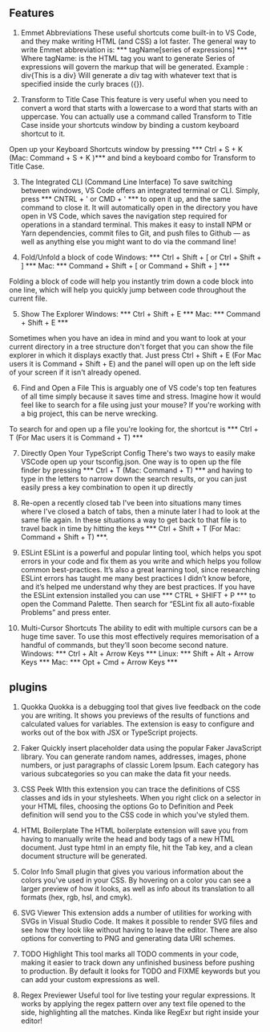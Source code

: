 
## Features ##
1. Emmet Abbreviations
These useful shortcuts come built-in to VS Code, and they make writing HTML (and CSS) a lot faster.
The general way to write Emmet abbreviation is:
*** tagName[series of expressions] ***
Where tagName: is the HTML tag you want to generate
Series of expressions will govern the markup that will be generated.
Example : div{This is a div} Will generate a div tag with whatever text that is specified inside the curly braces ({}).

2. Transform to Title Case
This feature is very useful when you need to convert a word that starts with a lowercase to a word that starts with an uppercase.
You can actually use a command called Transform to Title Case inside your shortcuts window by binding a custom keyboard shortcut to it.

Open up your Keyboard Shortcuts window by pressing *** Ctrl + S + K (Mac: Command + S + K )*** and bind a keyboard combo for Transform to Title Case.

3. The Integrated CLI (Command Line Interface)
To save switching between windows, VS Code offers an integrated terminal or CLI. Simply, press *** CNTRL + ' or CMD + ' *** to open it up, and the same command to close it. It will automatically open in the directory you have open in VS Code, which saves the navigation step required for operations in a standard terminal.
This makes it easy to install NPM or Yarn dependencies, commit files to Git, and push files to Github — as well as anything else you might want to do via the command line!

4. Fold/Unfold a block of code
Windows: *** Ctrl + Shift + [ or Ctrl + Shift + ] *** Mac: *** Command + Shift + [ or Command + Shift + ] ***

Folding a block of code will help you instantly trim down a code block into one line, which will help you quickly jump between code throughout the current file.


5. Show The Explorer
Windows: *** Ctrl + Shift + E *** Mac: *** Command + Shift + E ***

Sometimes when you have an idea in mind and you want to look at your current directory in a tree structure don't forget that you can show the file explorer in which it displays exactly that. Just press Ctrl + Shift + E (For Mac users it is Command + Shift + E) and the panel will open up on the left side of your screen if it isn't already opened.


6. Find and Open a File
This is arguably one of VS code's top ten features of all time simply because it saves time and stress. Imagine how it would feel like to search for a file using just your mouse? If you're working with a big project, this can be nerve wrecking.

To search for and open up a file you're looking for, the shortcut is  *** Ctrl + T (For Mac users it is Command + T) ***

7. Directly Open Your TypeScript Config
There's two ways to easily make VSCode open up your tsconfig.json. One way is to open up the file finder by pressing *** Ctrl + T (Mac: Command + T) *** and having to type in the letters to narrow down the search results, or you can just easily press a key combination to open it up directly


8. Re-open a recently closed tab
I've been into situations many times where I've closed a batch of tabs, then a minute later I had to look at the same file again. In these situations a way to get back to that file is to travel back in time by hitting the keys *** Ctrl + Shift + T (For Mac: Command + Shift + T) ***.

9. ESLint
ESLint is a powerful and popular linting tool, which helps you spot errors in your code and fix them as you write and which helps you follow common best-practices. It’s also a great learning tool, since researching ESLint errors has taught me many best practices I didn’t know before, and it’s helped me understand why they are best practices.
If you have the ESLint extension installed you can use *** CTRL + SHIFT + P *** to open the Command Palette. Then search for “ESLint fix all auto-fixable Problems” and press enter.


10. Multi-Cursor Shortcuts
The ability to edit with multiple cursors can be a huge time saver. To use this most effectively requires memorisation of a handful of commands, but they’ll soon become second nature.
Windows: *** Ctrl + Alt + Arrow Keys ***
Linux: *** Shift + Alt + Arrow Keys ***
Mac: *** Opt + Cmd + Arrow Keys ***




## plugins ##
1. Quokka
Quokka is a debugging tool that gives live feedback on the code you are writing. It shows you previews of the results of functions and calculated values for variables. The extension is easy to configure and works out of the box with JSX or TypeScript projects.

2. Faker
Quickly insert placeholder data using the popular Faker JavaScript library. You can generate random names, addresses, images, phone numbers, or just paragraphs of classic Lorem Ipsum. Each category has various subcategories so you can make the data fit your needs.

3. CSS Peek
WIth this extension you can trace the definitions of CSS classes and ids in your stylesheets. When you right click on a selector in your HTML files, choosing the options Go to Definition and Peek definition will send you to the CSS code in which you've styled them.

4. HTML Boilerplate
The HTML boilerplate extension will save you from having to manually write the head and body tags of a new HTML document. Just type html in an empty file, hit the Tab key, and a clean document structure will be generated.

5. Color Info
Small plugin that gives you various information about the colors you've used in your CSS. By hovering on a color you can see a larger preview of how it looks, as well as info about its translation to all formats (hex, rgb, hsl, and cmyk).

6. SVG Viewer
This extension adds a number of utilities for working with SVGs in Visual Studio Code. It makes it possible to render SVG files and see how they look like without having to leave the editor. There are also options for converting to PNG and generating data URI schemes.

7. TODO Highlight
This tool marks all TODO comments in your code, making it easier to track down any unfinished business before pushing to production. By default it looks for TODO and FIXME keywords but you can add your custom expressions as well.


8. Regex Previewer
Useful tool for live testing your regular expressions. It works by applying the regex pattern over any text file opened to the side, highlighting all the matches. Kinda like RegExr but right inside your editor!